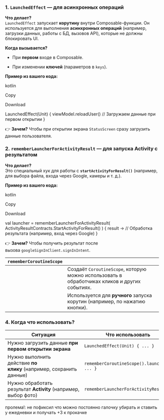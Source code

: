 
### **1. `LaunchedEffect` — для асинхронных операций**

**Что делает?**  
`LaunchedEffect` запускает **корутину** внутри Composable-функции. Он используется для выполнения **асинхронных операций** (например, загрузки данных, работы с БД, вызовов API), которые не должны блокировать UI.

**Когда вызывается?**

- При **первом** входе в Composable.
    
- При изменении **ключей** (параметров в `keys`).
    

**Пример из вашего кода:**

kotlin

Copy

Download

LaunchedEffect(Unit) {
    viewModel.reloadUser() // Загружаем данные при первом открытии
}

👉 **Зачем?** Чтобы при открытии экрана `StatusScreen` сразу загрузить данные пользователя.

### **2. `rememberLauncherForActivityResult` — для запуска Activity с результатом**

**Что делает?**  
Это специальный хук для работы с **`startActivityForResult()`** (например, для выбора файла, входа через Google, камеры и т. д.).

**Пример из вашего кода:**

kotlin

Copy

Download

val launcher = rememberLauncherForActivityResult(
    ActivityResultContracts.StartActivityForResult()
) { result ->
    // Обработка результата (например, вход через Google)
}

👉 **Зачем?** Чтобы получить результат после вызова `googleSignInClient.signInIntent`.


| **`rememberCoroutineScope`** |                                                                                               |
| ---------------------------- | --------------------------------------------------------------------------------------------- |
|                              | Создаёт `CoroutineScope`, которую можно использовать в обработчиках кликов и других событиях. |
|                              | Используется для **ручного** запуска корутин (например, по нажатию кнопки).                   |

### **4. Когда что использовать?**

|Ситуация|Что использовать|
|---|---|
|Нужно загрузить данные **при первом открытии экрана**|`LaunchedEffect(Unit) { ... }`|
|Нужно выполнить действие **по клику** (например, сохранить данные)|`rememberCoroutineScope().launch { ... }`|
|Нужно обработать результат **Activity** (например, выбор фото)|`rememberLauncherForActivityResult()`|

пролема!:
не пофиксил что можно постоянно галочку убирать и ставить у ежедневки и получать +3 к прокачке